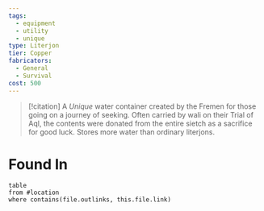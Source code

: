 ```yaml
---
tags:
  - equipment
  - utility
  - unique
type: Literjon
tier: Copper
fabricators:
  - General
  - Survival
cost: 500
---
```

> [!citation]
> A *Unique* water container created by the Fremen for those going on a journey of seeking. Often carried by wali on their Trial of Aql, the contents were donated from the entire sietch as a sacrifice for good luck. Stores more water than ordinary literjons.
# Found In
```dataview
table
from #location 
where contains(file.outlinks, this.file.link)
```
